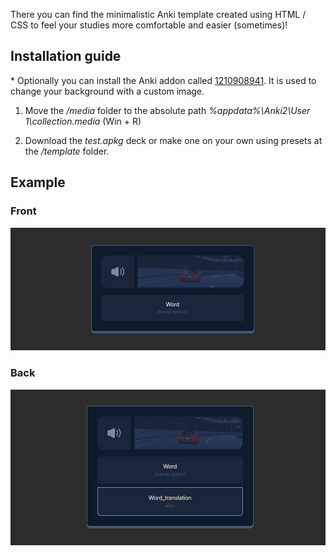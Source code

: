 There you can find the minimalistic Anki template created using HTML / CSS to feel your studies more comfortable and easier (sometimes)!

## Installation guide

\* Optionally you can install the Anki addon called [1210908941](https://ankiweb.net/shared/info/1210908941). It is used to change your background with a custom image.

1. Move the _/media_ folder to the absolute path _%appdata%\\Anki2\\User 1\\collection.media_ (Win + R)

2. Download the _test.apkg_ deck or make one on your own using presets at the _/template_ folder.<br/>

## Example

### Front

<img src="./assets/front.png" />

### Back

<img src="./assets/back.png" />
